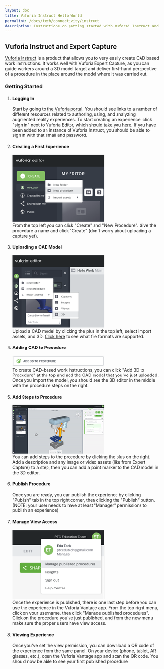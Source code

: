 ```yaml
---
layout: doc
title: Vuforia Instruct Hello World
permalink: /docs/tech/connectivity/instruct
description: Instructions on getting started with Vuforai Instruct and Expert Capture
---
```


<div class="container"><h2>Vuforia Instruct and Expert Capture</h2>
<a href="https://www.ptc.com/en/products/vuforia/vuforia-instruct">Vuforia Instruct</a> is a product that allows you to very easily create CAD based work instructions. It works well with Vuforia Expert Capture, as you can guide workers around a 3D model target and deliver first-hand perspective of a procedure in the place around the model where it was carried out.
</div>

<div class="container"><h3>Getting Started</h3>
<ol>
    <li><h4>Logging In</h4>
    Start by going to <a href="https://go.studio.vuforia.com/portal/">the Vuforia portal</a>. You should see links to a number of different resources related to authoring, using, and analyzing augmented reality experiences. To start creating an experience, click "sign in" next to Vuforia Editor, which should <a href="https://go.studio.vuforia.com/editor">take you here</a>. If you have been added to an instance of Vuforia Instruct, you should be able to sign in with that email and password.
    </li>
    <li><h4>Creating a First Experience</h4>
    <img src="./instruct create new procedure.png" width="300"><br>
    From the top left you can click "Create" and "New Procedure". Give the procedure a name and click "Create" (don't worry about uploading a capture yet). 
    </li>
    <li><h4>Uploading a CAD Model</h4>
    <img src="./upload cad model.png" width="300"><br>
    Upload a CAD model by clicking the plus in the top left, select import assets, and 3D. <a href="https://support.ptc.com/help/vuforia/editor/en/#page/vuforia_editor%2Fassets_models.html">Click here</a> to see what file formats are supported. 
    </li>
    <li><h4>Adding CAD to Procedure</h4>
    <img src="./add 3d to procedure.png" width="300"><br>
    To create CAD-based work instructions, you can click "Add 3D to Procedure" at the top and add the CAD model that you've just uploaded. Once you import the model, you should see the 3D editor in the middle with the procedure steps on the right.
    </li>
    <li><h4>Add Steps to Procedure</h4>
    <img src="./adding steps.gif" width="300"><br>
    You can add steps to the procedure by clicking the plus on the right. Add a description and any image or video assets (like from Expert Capture) to a step, then you can add a point marker to the CAD model in the 3D editor.
    </li>
    <li><h4>Publish Procedure</h4>
    Once you are ready, you can publish the experience by clicking "Publish" tab in the top right corner, then clicking the "Publish" button. (NOTE: your user needs to have at least "Manager" permissions to publish an experience)
    </li>
    <li><h4>Manage View Access</h4>
    <img src="./manage published experiences.png" width="300"><br>
    Once the experience is published, there is one last step before you can use the experience in the Vuforia Vantage app. From the top right menu, click on your username, then click "Manage published procedures". Click on the procedure you've just published, and from the new menu make sure the proper users have view access.
    </li>
    <li><h4>Viewing Experience</h4>
    Once you've set the view permission, you can download a QR code of the experience from the same panel. On your device (phone, tablet, AR glasses, etc.), open the Vuforia Vantage app and scan the QR code. You should now be able to see your first published procedure
    </li>
</ol>
</div>